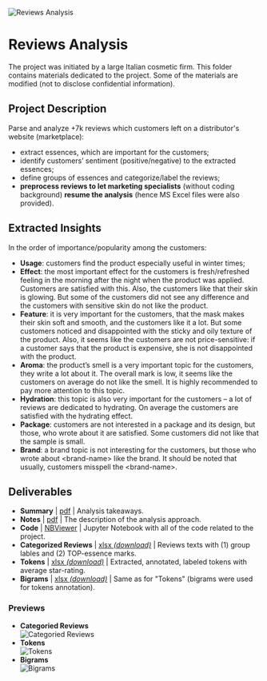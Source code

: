 ![Reviews Analysis](https://github.com/adrofa/profile/raw/master/jupyter_notebooks/reviews_analysis/reviews_analysis_header.jpg)
# Reviews Analysis
The project was initiated by a large Italian cosmetic firm. This folder contains materials dedicated to the project. Some of the materials are modified (not to disclose confidential information).

## Project Description
Parse and analyze +7k reviews which customers left on a distributor's website (marketplace):
- extract essences, which are important for the customers;
- identify customers’ sentiment (positive/negative) to the extracted essences;
- define groups of essences and categorize/label the reviews;
- **preprocess reviews to let marketing specialists** (without coding background) **resume the analysis** (hence MS Excel files were also provided).

## Extracted Insights
In the order of importance/popularity among the customers:
- **Usage**: customers find the product especially useful in winter times;
- **Effect**: the most important effect for the customers is fresh/refreshed feeling in the morning after the night when the product was applied. Customers are satisfied with this. Also, the customers like that their skin is glowing. But some of the customers did not see any difference and the customers with sensitive skin do not like the product.
- **Feature**: it is very important for the customers, that the mask makes their skin soft and smooth, and the customers like it a lot. But some customers noticed and disappointed with the sticky and oily texture of the product. Also, it seems like the customers are not price-sensitive: if a customer says that the product is expensive, she is not disappointed with the product.
- **Aroma**: the product’s smell is a very important topic for the customers, they write a lot about it. The overall mark is low, it seems like the customers on average do not like the smell. It is highly recommended to pay more attention to this topic.
- **Hydration**: this topic is also very important for the customers – a lot of reviews are dedicated to hydrating. On average the customers are satisfied with the hydrating effect.
- **Package**: customers are not interested in a package and its design, but those, who wrote about it are satisfied. Some customers did not like that the sample is small.
- **Brand**: a brand topic is not interesting for the customers, but those who wrote about \<brand-name\> like the brand. It should be noted that usually, customers misspell the \<brand-name\>.

## Deliverables
- **Summary** | [pdf](https://github.com/adrofa/portfolio/blob/master/jupyter_notebooks/reviews_analysis/summary.pdf) | Analysis takeaways.
- **Notes** | [pdf](https://github.com/adrofa/portfolio/blob/master/jupyter_notebooks/reviews_analysis/notes.pdf) | The description of the analysis approach.
- **Code** | [NBViewer](https://nbviewer.jupyter.org/github/adrofa/portfolio/blob/master/jupyter_notebooks/reviews_analysis/code.ipynb) | Jupyter Notebook with all of the code related to the project.
- **Categorized Reviews** | [xlsx *(download)*](https://github.com/adrofa/portfolio/raw/master/jupyter_notebooks/reviews_analysis/reviews_categorized.xlsx) | Reviews texts with (1) group lables and (2) TOP-essence marks.
- **Tokens** | [xlsx *(download)*](https://github.com/adrofa/portfolio/raw/master/jupyter_notebooks/reviews_analysis/tokens.xlsx) | Extracted, annotated, labeled tokens with average star-rating.
- **Bigrams** | [xlsx *(download)*](https://github.com/adrofa/portfolio/raw/master/jupyter_notebooks/reviews_analysis/bigrams.xlsx) | Same as for "Tokens" (bigrams were used for tokens annotation).


### Previews
- **Categoried Reviews**<br/>![Categoried Reviews](https://github.com/adrofa/portfolio/raw/master/jupyter_notebooks/reviews_analysis/reviews_preview.png)
- **Tokens**<br/>![Tokens](https://github.com/adrofa/portfolio/raw/master/jupyter_notebooks/reviews_analysis/tokens_preview.png)
- **Bigrams**<br/>![Bigrams](https://github.com/adrofa/portfolio/raw/master/jupyter_notebooks/reviews_analysis/bigrams_preview.png)

